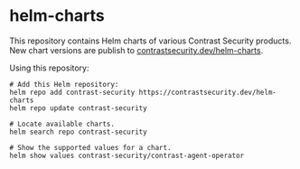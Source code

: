 # helm-charts

This repository contains Helm charts of various Contrast Security products. New chart versions are publish to [contrastsecurity.dev/helm-charts](https://contrastsecurity.dev/helm-charts/).

Using this repository:

```
# Add this Helm repository:
helm repo add contrast-security https://contrastsecurity.dev/helm-charts
helm repo update contrast-security

# Locate available charts.
helm search repo contrast-security

# Show the supported values for a chart.
helm show values contrast-security/contrast-agent-operator
```
